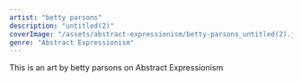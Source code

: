 ```yaml
---
artist: "betty parsons"
description: "untitled(2)"
coverImage: "/assets/abstract-expressionism/betty-parsons_untitled(2).jpg"
genre: "Abstract Expressionism"
---
```

This is an art by betty parsons on Abstract Expressionism

